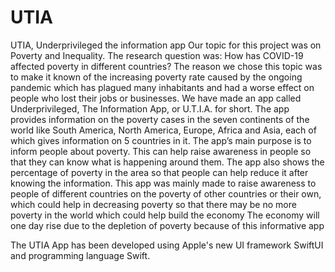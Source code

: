 # UTIA
UTIA, Underprivileged the information app
Our topic for this project was on Poverty and Inequality. The research question was: 
How has COVID-19 affected poverty in different countries?
The reason we chose this topic was to make it known of the increasing poverty rate caused by the ongoing pandemic which has plagued many inhabitants and 
had a worse effect on people who lost their jobs or businesses.
We have made an app called Underprivileged, The Information App, or U.T.I.A. for short. The app provides information on the poverty cases in the seven continents 
of the world like South America, North America, Europe, Africa and Asia,  each of which gives information on 5 countries in it. 
The app’s main purpose is to inform people about poverty. This can help raise awareness in people so that they can know what is happening around them. 
The app also shows the percentage of poverty in the area so that people can help reduce it after knowing the information. 
This app was mainly made to raise awareness to people of different countries on the poverty of other countries or their own, 
which could help in decreasing poverty so that there may be no more poverty in the world which could help build the economy
The economy will one day rise due to the depletion of poverty because of this informative app

The UTIA App has been developed using Apple's new UI framework SwiftUI and programming language Swift.
